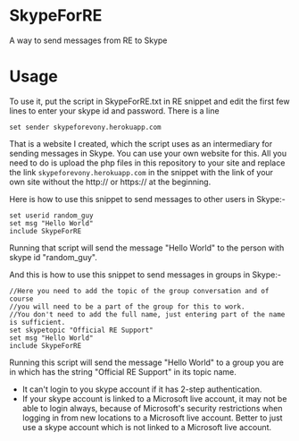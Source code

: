 # SkypeForRE
A way to send messages from RE to Skype

# Usage
To use it, put the script in SkypeForRE.txt in RE snippet and edit the first few lines to enter your skype id and password. There is a line
  
<code>set sender skypeforevony.herokuapp.com</code>

That is a website I created, which the script uses as an intermediary for sending messages in Skype. You can use your own website for this. All you need to do is upload the php files in this repository to your site and replace the link <code>skypeforevony.herokuapp.com</code> in the snippet with the link of your own site without the http:// or https:// at the beginning.
  
Here is how to use this snippet to send messages to other users in Skype:-

```
set userid random_guy
set msg "Hello World"
include SkypeForRE
```
Running that script will send the message "Hello World" to the person with skype id "random_guy".

And this is how to use this snippet to send messages in groups in Skype:-
```
//Here you need to add the topic of the group conversation and of course 
//you will need to be a part of the group for this to work. 
//You don't need to add the full name, just entering part of the name is sufficient.
set skypetopic "Official RE Support"
set msg "Hello World"
include SkypeForRE
```

Running this script will send the message "Hello World" to a group you are in which has the string "Official RE Support" in its topic name.

* It can't login to you skype account if it has 2-step authentication.
* If your skype account is linked to a Microsoft live account, it may not be able to login always, because of Microsoft's security restrictions when logging in from new locations to a Microsoft live account. Better to just use a skype account which is not linked to a Microsoft live account.
